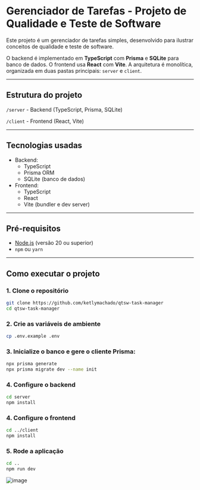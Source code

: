 # Gerenciador de Tarefas - Projeto de Qualidade e Teste de Software

Este projeto é um gerenciador de tarefas simples, desenvolvido para ilustrar conceitos de qualidade e teste de software.

O backend é implementado em **TypeScript** com **Prisma** e **SQLite** para banco de dados. O frontend usa **React** com **Vite**. A arquitetura é monolítica, organizada em duas pastas principais: `server` e `client`.

---

## Estrutura do projeto

`/server` - Backend (TypeScript, Prisma, SQLite)

`/client` - Frontend (React, Vite)

---

## Tecnologias usadas

- Backend:
    - TypeScript
    - Prisma ORM
    - SQLite (banco de dados)
- Frontend:
    - TypeScript
    - React
    - Vite (bundler e dev server)

---

## Pré-requisitos

- [Node.js](https://nodejs.org/pt) (versão 20 ou superior)
- `npm` ou `yarn`

---

## Como executar o projeto

### 1. Clone o repositório

```bash
git clone https://github.com/ketlymachado/qtsw-task-manager
cd qtsw-task-manager
```

### 2. Crie as variáveis de ambiente

```bash
cp .env.example .env
```

### 3. Inicialize o banco e gere o cliente Prisma:

```bash
npx prisma generate
npx prisma migrate dev --name init
```

### 4. Configure o backend

```bash
cd server
npm install
```

### 4. Configure o frontend

```bash
cd ../client
npm install
```

### 5. Rode a aplicação

```bash
cd ..
npm run dev
```

![image](https://github.com/user-attachments/assets/89d266cc-7aa0-442d-8649-a906339075d4)

